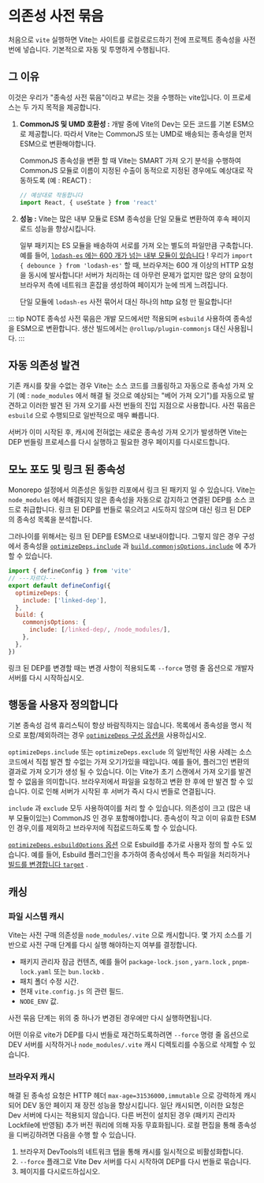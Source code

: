 # 의존성 사전 묶음

처음으로 `vite` 실행하면 Vite는 사이트를 로컬로로드하기 전에 프로젝트 종속성을 사전 번에 넣습니다. 기본적으로 자동 및 투명하게 수행됩니다.

## 그 이유

이것은 우리가 "종속성 사전 묶음"이라고 부르는 것을 수행하는 vite입니다. 이 프로세스는 두 가지 목적을 제공합니다.

1. **CommonJS 및 UMD 호환성 :** 개발 중에 Vite의 Dev는 모든 코드를 기본 ESM으로 제공합니다. 따라서 Vite는 CommonJS 또는 UMD로 배송되는 종속성을 먼저 ESM으로 변환해야합니다.

   CommonJS 종속성을 변환 할 때 Vite는 SMART 가져 오기 분석을 수행하여 CommonJS 모듈로 이름이 지정된 수출이 동적으로 지정된 경우에도 예상대로 작동하도록 (예 : REACT) :

   ```js
   // 예상대로 작동합니다
   import React, { useState } from 'react'
   ```

2. **성능 :** Vite는 많은 내부 모듈로 ESM 종속성을 단일 모듈로 변환하여 후속 페이지로드 성능을 향상시킵니다.

   일부 패키지는 ES 모듈을 배송하여 서로를 가져 오는 별도의 파일만큼 구축합니다. 예를 들어, [`lodash-es` 에는 600 개가 넘는 내부 모듈이 있습니다](https://unpkg.com/browse/lodash-es/) ! 우리가 `import { debounce } from 'lodash-es'` 할 때, 브라우저는 600 개 이상의 HTTP 요청을 동시에 발사합니다! 서버가 처리하는 데 아무런 문제가 없지만 많은 양의 요청이 브라우저 측에 네트워크 혼잡을 생성하여 페이지가 눈에 띄게 느려집니다.

   단일 모듈에 `lodash-es` 사전 묶어서 대신 하나의 http 요청 만 필요합니다!

::: tip NOTE
종속성 사전 묶음은 개발 모드에서만 적용되며 `esbuild` 사용하여 종속성을 ESM으로 변환합니다. 생산 빌드에서는 `@rollup/plugin-commonjs` 대신 사용됩니다.
:::

## 자동 의존성 발견

기존 캐시를 찾을 수없는 경우 Vite는 소스 코드를 크롤링하고 자동으로 종속성 가져 오기 (예 : `node_modules` 에서 해결 될 것으로 예상되는 "베어 가져 오기")를 자동으로 발견하고 이러한 발견 된 가져 오기를 사전 번들의 진입 지점으로 사용합니다. 사전 묶음은 `esbuild` 으로 수행되므로 일반적으로 매우 빠릅니다.

서버가 이미 시작된 후, 캐시에 전혀없는 새로운 종속성 가져 오기가 발생하면 Vite는 DEP 번들링 프로세스를 다시 실행하고 필요한 경우 페이지를 다시로드합니다.

## 모노 포도 및 링크 된 종속성

Monorepo 설정에서 의존성은 동일한 리포에서 링크 된 패키지 일 수 있습니다. Vite는 `node_modules` 에서 해결되지 않은 종속성을 자동으로 감지하고 연결된 DEP를 소스 코드로 취급합니다. 링크 된 DEP를 번들로 묶으려고 시도하지 않으며 대신 링크 된 DEP의 종속성 목록을 분석합니다.

그러나이를 위해서는 링크 된 DEP를 ESM으로 내보내야합니다. 그렇지 않은 경우 구성에서 종속성을 [`optimizeDeps.include`](/ko/config/dep-optimization-options.md#optimizedeps-include) 과 [`build.commonjsOptions.include`](/ko/config/build-options.md#build-commonjsoptions) 에 추가 할 수 있습니다.

```js twoslash [vite.config.js]
import { defineConfig } from 'vite'
// ---자르다---
export default defineConfig({
  optimizeDeps: {
    include: ['linked-dep'],
  },
  build: {
    commonjsOptions: {
      include: [/linked-dep/, /node_modules/],
    },
  },
})
```

링크 된 DEP를 변경할 때는 변경 사항이 적용되도록 `--force` 명령 줄 옵션으로 개발자 서버를 다시 시작하십시오.

## 행동을 사용자 정의합니다

기본 종속성 검색 휴리스틱이 항상 바람직하지는 않습니다. 목록에서 종속성을 명시 적으로 포함/제외하려는 경우 [`optimizeDeps` 구성 옵션을](/ko/config/dep-optimization-options.md) 사용하십시오.

`optimizeDeps.include` 또는 `optimizeDeps.exclude` 의 일반적인 사용 사례는 소스 코드에서 직접 발견 할 수없는 가져 오기가있을 때입니다. 예를 들어, 플러그인 변환의 결과로 가져 오기가 생성 될 수 있습니다. 이는 Vite가 초기 스캔에서 가져 오기를 발견 할 수 없음을 의미합니다. 브라우저에서 파일을 요청하고 변환 한 후에 만 발견 할 수 있습니다. 이로 인해 서버가 시작된 후 서버가 즉시 다시 번들로 연결됩니다.

`include` 과 `exclude` 모두 사용하여이를 처리 할 수 있습니다. 의존성이 크고 (많은 내부 모듈이있는) CommonJS 인 경우 포함해야합니다. 종속성이 작고 이미 유효한 ESM 인 경우,이를 제외하고 브라우저에 직접로드하도록 할 수 있습니다.

[`optimizeDeps.esbuildOptions` 옵션](/ko/config/dep-optimization-options.md#optimizedeps-esbuildoptions) 으로 Esbuild를 추가로 사용자 정의 할 수도 있습니다. 예를 들어, Esbuild 플러그인을 추가하여 종속성에서 특수 파일을 처리하거나 [빌드를 변경합니다 `target`](https://esbuild.github.io/api/#target) .

## 캐싱

### 파일 시스템 캐시

Vite는 사전 구매 의존성을 `node_modules/.vite` 으로 캐시합니다. 몇 가지 소스를 기반으로 사전 구매 단계를 다시 실행 해야하는지 여부를 결정합니다.

- 패키지 관리자 잠금 컨텐츠, 예를 들어 `package-lock.json` , `yarn.lock` , `pnpm-lock.yaml` 또는 `bun.lockb` .
- 패치 폴더 수정 시간.
- 현재 `vite.config.js` 의 관련 필드.
- `NODE_ENV` 값.

사전 묶음 단계는 위의 중 하나가 변경된 경우에만 다시 실행하면됩니다.

어떤 이유로 vite가 DEP를 다시 번들로 재건하도록하려면 `--force` 명령 줄 옵션으로 DEV 서버를 시작하거나 `node_modules/.vite` 캐시 디렉토리를 수동으로 삭제할 수 있습니다.

### 브라우저 캐시

해결 된 종속성 요청은 HTTP 헤더 `max-age=31536000,immutable` 으로 강력하게 캐시되어 DEV 동안 페이지 재 장전 성능을 향상시킵니다. 일단 캐시되면, 이러한 요청은 Dev 서버에 다시는 적용되지 않습니다. 다른 버전이 설치된 경우 (패키지 관리자 Lockfile에 반영됨) 추가 버전 쿼리에 의해 자동 무효화됩니다. 로컬 편집을 통해 종속성을 디버깅하려면 다음을 수행 할 수 있습니다.

1. 브라우저 DevTools의 네트워크 탭을 통해 캐시를 일시적으로 비활성화합니다.
2. `--force` 플래그로 Vite Dev 서버를 다시 시작하여 DEP를 다시 번들로 묶습니다.
3. 페이지를 다시로드하십시오.
